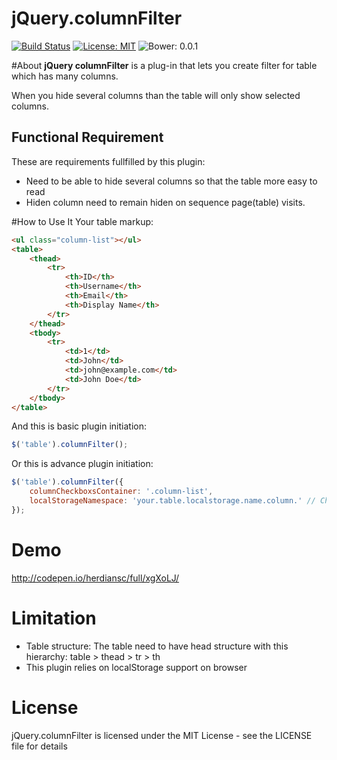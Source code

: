 # jQuery.columnFilter
[![Build Status](https://secure.travis-ci.org/herdiansc/jquery.columnfilter.png)](http://travis-ci.org/herdiansc/jquery.columnfilter)
[![License: MIT](https://img.shields.io/badge/License-MIT-blue.svg)](https://opensource.org/licenses/MIT)
![Bower: 0.0.1](https://img.shields.io/badge/bower-0.0.1-red.svg)

#About
**jQuery columnFilter** is a plug-in that lets you create filter for table which has many columns.

When you hide several columns than the table will only show selected columns.

## Functional Requirement
These are requirements fullfilled by this plugin:
- Need to be able to hide several columns so that the table more easy to read
- Hiden column need to remain hiden on sequence page(table) visits. 

#How  to Use It
Your table markup:
```html
<ul class="column-list"></ul>
<table>
    <thead>
        <tr>
            <th>ID</th>
            <th>Username</th>
            <th>Email</th>
            <th>Display Name</th>
        </tr>
    </thead>
    <tbody>
        <tr>
            <td>1</td>
            <td>John</td>
            <td>john@example.com</td>
            <td>John Doe</td>
        </tr>
    </tbody>
</table>
```
And this is basic plugin initiation:
```javascript
$('table').columnFilter();
```
Or this is advance plugin initiation:
```javascript
$('table').columnFilter({
    columnCheckboxsContainer: '.column-list',
    localStorageNamespace: 'your.table.localstorage.name.column.' // Change this config if you have many tables
});
```

# Demo
http://codepen.io/herdiansc/full/xgXoLJ/

# Limitation
- Table structure: The table need to have head structure with this hierarchy: table > thead > tr > th
- This plugin relies on localStorage support on browser


# License
jQuery.columnFilter is licensed under the MIT License - see the LICENSE file for details
